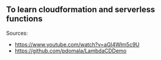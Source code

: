 ## To learn cloudformation and serverless functions

Sources: 
- https://www.youtube.com/watch?v=aGI4Wlm5c9U
- https://github.com/pdomala/LambdaCDDemo

